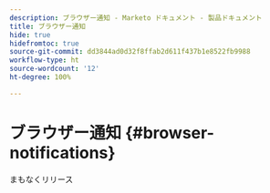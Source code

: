 ```yaml
---
description: ブラウザー通知 - Marketo ドキュメント - 製品ドキュメント
title: ブラウザー通知
hide: true
hidefromtoc: true
source-git-commit: dd3844ad0d32f8ffab2d611f437b1e8522fb9988
workflow-type: ht
source-wordcount: '12'
ht-degree: 100%

---
```


# ブラウザー通知 {#browser-notifications}

まもなくリリース
